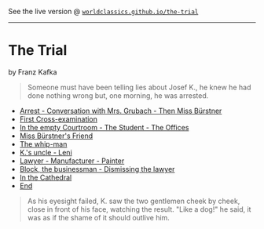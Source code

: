 
See the live version @ [`worldclassics.github.io/the-trial`](http://worldclassics.github.io/the-trial)

---


# The Trial

by Franz Kafka

> Someone must have been telling lies about Josef K., he knew he had
> done nothing wrong but, one morning, he was arrested.

- [Arrest - Conversation with Mrs. Grubach - Then Miss Bürstner](01.md)
- [First Cross-examination](02.md)
- [In the empty Courtroom - The Student - The Offices](03.md)
- [Miss Bürstner's Friend](04.md)
- [The whip-man](05.md)
- [K.'s uncle - Leni](06.md)
- [Lawyer - Manufacturer - Painter](07.md)
- [Block, the businessman - Dismissing the lawyer](08.md)
- [In the Cathedral](09.md)
- [End](10.md)

> As his eyesight failed, K. saw the two gentlemen cheek by cheek, close in front of his face,
> watching the result. "Like a dog!" he said, it was as if the shame of it should outlive him.
